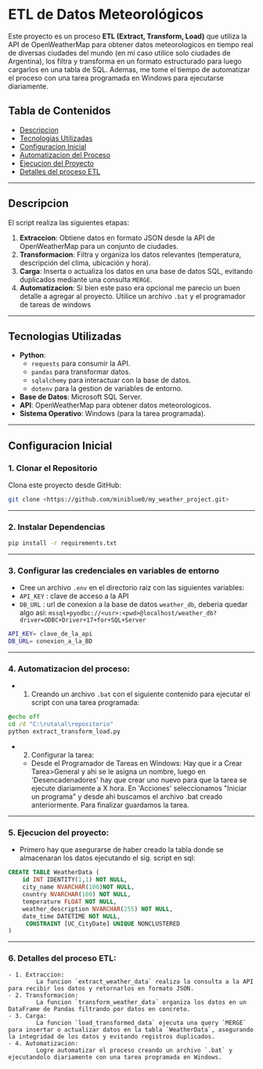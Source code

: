 # ETL de Datos Meteorológicos

Este proyecto es un proceso **ETL (Extract, Transform, Load)** que utiliza la API de OpenWeatherMap para obtener datos meteorologicos en tiempo real de diversas ciudades del mundo (en mi caso utilice solo ciudades de Argentina), los filtra y transforma en un formato estructurado para luego cargarlos en una tabla de SQL. Ademas, me tome el tiempo de automatizar el proceso con una tarea programada en Windows para ejecutarse diariamente.

## Tabla de Contenidos

- [Descripcion](#descripcion)
- [Tecnologias Utilizadas](#tecnologias-utilizadas)
- [Configuracion Inicial](#configuracion-inicial)
- [Automatizacion del Proceso](#automatizacion-del-proceso)
- [Ejecucion del Proyecto](#ejecucion-del-proyecto)
- [Detalles del proceso ETL](#Detalles-del-proceso-ETL)

---

## Descripcion

El script realiza las siguientes etapas:

1. **Extraccion**: Obtiene datos en formato JSON desde la API de OpenWeatherMap para un conjunto de ciudades.
2. **Transformacion**: Filtra y organiza los datos relevantes (temperatura, descripción del clima, ubicación y hora).
3. **Carga**: Inserta o actualiza los datos en una base de datos SQL, evitando duplicados mediante una consulta `MERGE`.
4. **Automatizacion**: Si bien este paso era opcional me parecio un buen detalle a agregar al proyecto. Utilice un archivo `.bat` y el programador de tareas de windows

---

## Tecnologias Utilizadas

- **Python**:
  - `requests` para consumir la API.
  - `pandas` para transformar datos.
  - `sqlalchemy` para interactuar con la base de datos.
  - `dotenv` para la gestion de variables de entorno.
- **Base de Datos**: Microsoft SQL Server.
- **API**: OpenWeatherMap para obtener datos meteorologicos.
- **Sistema Operativo**: Windows (para la tarea programada).

---

## Configuracion Inicial

### 1. Clonar el Repositorio
Clona este proyecto desde GitHub:
```bash
git clone <https://github.com/miniblue0/my_weather_project.git>
```

---

### 2. Instalar Dependencias
```bash
pip install -r requirements.txt
```
---

### 3. Configurar las credenciales en variables de entorno
- Cree un archivo `.env` en el directorio raiz con las siguientes variables:
- `API_KEY` : clave de acceso a la API
- `DB_URL` : url de conexion a la base de datos `weather_db`, deberia quedar algo asi: `mssql+pyodbc://<usr>:<pwd>@localhost/weather_db?driver=ODBC+Driver+17+for+SQL+Server`
```bash
API_KEY= clave_de_la_api
DB_URL= conexion_a_la_BD 
```
---

### 4. Automatizacion del proceso:
- 1. Creando un archivo `.bat` con el siguiente contenido para ejecutar el script con una tarea programada:
 ``` bat
 @echo off
cd /d "C:\ruta\al\repositorio"
python extract_transform_load.py
```
- 2. Configurar la tarea:
    * Desde el Programador de Tareas en Windows:
        Hay que ir a Crear Tarea>General y ahi se le asigna un nombre, luego en 'Desencadenadores' hay que crear uno nuevo para que la tarea se ejecute diariamente a X hora. En 'Acciones' seleccionamos "Iniciar un programa" y desde ahi buscamos el archivo .bat creado anteriormente. Para finalizar guardamos la tarea.

---

### 5. Ejecucion del proyecto:
- Primero hay que asegurarse de haber creado la tabla donde se almacenaran los datos ejecutando el sig. script en sql:
``` sql
CREATE TABLE WeatherData (
    id INT IDENTITY(1,1) NOT NULL,
    city_name NVARCHAR(100)NOT NULL,
    country NVARCHAR(100) NOT NULL,
    temperature FLOAT NOT NULL,
    weather_description NVARCHAR(255) NOT NULL,
    date_time DATETIME NOT NULL,
     CONSTRAINT [UC_CityDate] UNIQUE NONCLUSTERED
)
```
---

### 6. Detalles del proceso ETL:
    - 1. Extraccion:
            La funcion `extract_weather_data` realiza la consulta a la API para recibir los datos y retornarlos en formato JSON.
    - 2. Transformacion:
            La funcion `transform_weather_data` organiza los datos en un DataFrame de Pandas filtrando por datos en concreto.
    - 3. Carga:
            La funcion `load_transformed_data` ejecuta una query `MERGE` para insertar o actualizar datos en la tabla `WeatherData`, asegurando la integridad de los datos y evitando registros duplicados.
    - 4. Automatizacion:
            Logre automatizar el proceso creando un archivo `.bat` y ejecutandolo diariamente con una tarea programada en Windows.